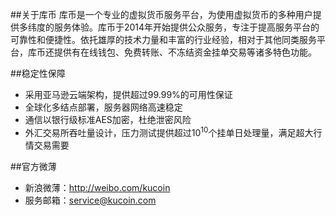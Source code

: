##关于库币
  库币是一个专业的虚拟货币服务平台，为使用虚拟货币的多种用户提供多纬度的服务体验。库币于2014年开始提供公众服务，专注于提高服务平台的可靠性和便捷性。依托雄厚的技术力量和丰富的行业经验，相对于其他同类服务平台，库币还提供有在线钱包、免费转账、不冻结资金挂单交易等诸多特色功能。
  
##稳定性保障
* 采用亚马逊云端架构，提供超过99.99%的可用性保证
* 全球化多结点部署，服务器网络高速稳定
* 通信以银行级标准AES加密，杜绝泄密风险
* 外汇交易所吞吐量设计，压力测试提供超过10<sup>10</sup>个挂单日处理量，满足超大行情交易需要

##官方微薄
* 新浪微薄：http://weibo.com/kucoin
* 服务邮箱：service@kucoin.com
    
